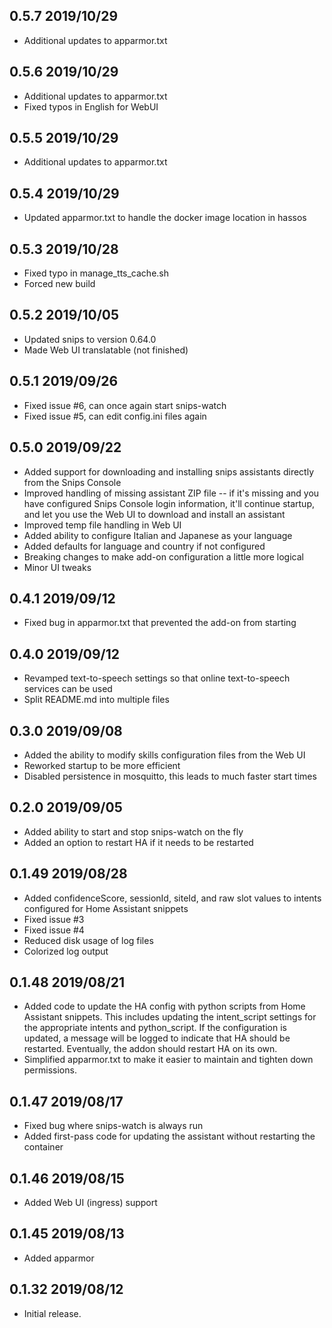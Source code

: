 ## 0.5.7 2019/10/29
- Additional updates to apparmor.txt

## 0.5.6 2019/10/29
- Additional updates to apparmor.txt
- Fixed typos in English for WebUI

## 0.5.5 2019/10/29
- Additional updates to apparmor.txt

## 0.5.4 2019/10/29
- Updated apparmor.txt to handle the docker image location in hassos

## 0.5.3 2019/10/28
- Fixed typo in manage_tts_cache.sh
- Forced new build

## 0.5.2 2019/10/05
- Updated snips to version 0.64.0
- Made Web UI translatable (not finished)

## 0.5.1 2019/09/26
- Fixed issue #6, can once again start snips-watch
- Fixed issue #5, can edit config.ini files again

## 0.5.0 2019/09/22
- Added support for downloading and installing snips assistants directly from the Snips Console
- Improved handling of missing assistant ZIP file -- if it's missing and you have configured Snips Console login information, it'll continue startup, and let you use the Web UI to download and install an assistant
- Improved temp file handling in Web UI
- Added ability to configure Italian and Japanese as your language
- Added defaults for language and country if not configured
- Breaking changes to make add-on configuration a little more logical
- Minor UI tweaks

## 0.4.1 2019/09/12
- Fixed bug in apparmor.txt that prevented the add-on from starting

## 0.4.0 2019/09/12
- Revamped text-to-speech settings so that online text-to-speech services can be used
- Split README.md into multiple files

## 0.3.0 2019/09/08
- Added the ability to modify skills configuration files from the Web UI
- Reworked startup to be more efficient
- Disabled persistence in mosquitto, this leads to much faster start times

## 0.2.0 2019/09/05
- Added ability to start and stop snips-watch on the fly
- Added an option to restart HA if it needs to be restarted

## 0.1.49 2019/08/28
- Added confidenceScore, sessionId, siteId, and raw slot values to intents configured for Home Assistant snippets
- Fixed issue #3
- Fixed issue #4
- Reduced disk usage of log files
- Colorized log output

## 0.1.48 2019/08/21
- Added code to update the HA config with python scripts from Home Assistant snippets.  This includes updating the intent_script settings for the appropriate intents and python_script.  If the configuration is updated, a message will be logged to indicate that HA should be restarted.  Eventually, the addon should restart HA on its own.
- Simplified apparmor.txt to make it easier to maintain and tighten down permissions.

## 0.1.47 2019/08/17
- Fixed bug where snips-watch is always run
- Added first-pass code for updating the assistant without restarting the container

## 0.1.46 2019/08/15
- Added Web UI (ingress) support

## 0.1.45 2019/08/13
- Added apparmor

## 0.1.32 2019/08/12
- Initial release.

